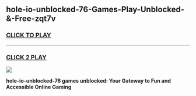 
## hole-io-unblocked-76-Games-Play-Unblocked-&-Free-zqt7v
<h3>
<a href="https://premium76.site?title=hole-io-unblocked-76&ref=24A">CLICK TO PLAY</a></h3>
<hr>

<h3>
<a href="https://premium76.site?title=hole-io-unblocked-76&ref=24A">CLICK 2 PLAY</a>
  
</h3>

<a href="https://premium76.site?title=hole-io-unblocked-76&ref=24A"><img src="https://clearcache.store/games.png"></a>


**hole-io-unblocked-76 games unblocked: Your Gateway to Fun and Accessible Online Gaming**
